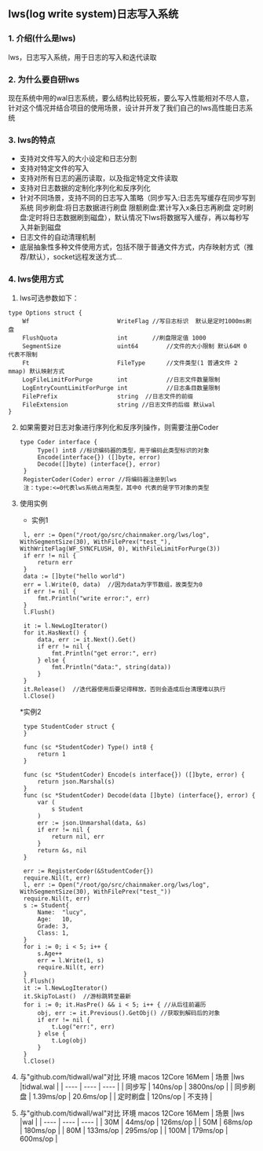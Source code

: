 <!--
 * @Copyright (C) THL A29 Limited, a Tencent company. All rights reserved.: 
 * @SPDX-License-Identifier: Apache-2.0: 
-->
## lws(log write system)日志写入系统
### 1. 介绍(什么是lws)
lws，日志写入系统，用于日志的写入和迭代读取
### 2. 为什么要自研lws
现在系统中用的wal日志系统，要么结构比较死板，要么写入性能相对不尽人意，针对这个情况并结合项目的使用场景，设计并开发了我们自己的lws高性能日志系统
### 3. lws的特点
* 支持对文件写入的大小设定和日志分割
* 支持对特定文件的写入
* 支持对所有日志的遍历读取，以及指定特定文件读取
* 支持对日志数据的定制化序列化和反序列化
* 针对不同场景，支持不同的日志写入策略（同步写入:日志先写缓存在同步写到系统 同步刷盘:将日志数据进行刷盘 限额刷盘:累计写入x条日志再刷盘 定时刷盘:定时将日志数据刷到磁盘），默认情况下lws将数据写入缓存，再以每秒写入并新到磁盘
* 日志文件的自动清理机制
* 底层抽象性多种文件使用方式，包括不限于普通文件方式，内存映射方式（推荐/默认），socket远程发送方式...
  
### 4. lws使用方式
1. lws可选参数如下：
```
type Options struct {
	Wf                         WriteFlag //写日志标识  默认是定时1000ms刷盘
	FlushQuota                 int       //刷盘限定值 1000
	SegmentSize                uint64        //文件的大小限制 默认64M 0 代表不限制
	Ft                         FileType      //文件类型(1 普通文件 2 mmap) 默认映射方式
	LogFileLimitForPurge       int           //日志文件数量限制
	LogEntryCountLimitForPurge int           //日志条目数量限制
	FilePrefix                 string  //日志文件的前缀 
	FileExtension              string //日志文件的后缀 默认wal
}
```
2. 如果需要对日志对象进行序列化和反序列操作，则需要注册Coder
   ```
   type Coder interface {
	    Type() int8 //标识编码器的类型，用于编码此类型标识的对象
	    Encode(interface{}) ([]byte, error)
	    Decode([]byte) (interface{}, error)
    }
    RegisterCoder(Coder) error //将编码器注册到lws
    注：type:<=0代表lws系统占用类型，其中0 代表的是字节对象的类型
   ```
  
3. 使用实例
   * 实例1
   ```
    l, err := Open("/root/go/src/chainmaker.org/lws/log", WithSegmentSize(30), WithFilePrex("test_"), WithWriteFlag(WF_SYNCFLUSH, 0), WithFileLimitForPurge(3))
	if err != nil {
        return err
    }
	data := []byte("hello world")
	err = l.Write(0, data)  //因为data为字节数组，故类型为0
	if err != nil {
        fmt.Println("write error:", err)
    }
	l.Flush()

    it := l.NewLogIterator()
	for it.HasNext() {
		data, err := it.Next().Get()
		if err != nil {
			fmt.Println("get error:", err)
		} else {
			fmt.Println("data:", string(data))
		}
	}
	it.Release()  //迭代器使用后要记得释放，否则会造成后台清理难以执行
	l.Close()
   ```
   *实例2
   ```
    type StudentCoder struct {
    }

    func (sc *StudentCoder) Type() int8 {
        return 1
    }

    func (sc *StudentCoder) Encode(s interface{}) ([]byte, error) {
        return json.Marshal(s)
    }
    func (sc *StudentCoder) Decode(data []byte) (interface{}, error) {
        var (
            s Student
        )
        err := json.Unmarshal(data, &s)
        if err != nil {
            return nil, err
        }
        return &s, nil
    }

    err := RegisterCoder(&StudentCoder{})
	require.Nil(t, err)
	l, err := Open("/root/go/src/chainmaker.org/lws/log", WithSegmentSize(30), WithFilePrex("test_"))
	require.Nil(t, err)
	s := Student{
		Name:  "lucy",
		Age:   10,
		Grade: 3,
		Class: 1,
	}
	for i := 0; i < 5; i++ {
		s.Age++
		err = l.Write(1, s)
		require.Nil(t, err)
	}
	l.Flush()
	it := l.NewLogIterator()
	it.SkipToLast()  //游标跳转至最新
	for i := 0; it.HasPre() && i < 5; i++ { //从后往前遍历
		obj, err := it.Previous().GetObj() //获取到解码后的对象
		if err != nil {
			t.Log("err:", err)
		} else {
			t.Log(obj)
		}
	}
	l.Close()
   ```

5. 与"github.com/tidwall/wal"对比
	环境 macos 12Core 16Mem
   | 场景     |lws        |tidwal.wal |
   | ----    | ----      | ----      |
   | 同步写   | 140ns/op  | 3800ns/op |
   | 同步刷盘 | 1.39ms/op | 20.6ms/op |
   | 定时刷盘 | 120ns/op  | 不支持     |


6. 与"github.com/tidwall/wal"对比
	环境 macos 12Core 16Mem
   | 场景     |lws        |wal |
   | ----    | ----      | ----      |
   | 30M   |  44ms/op  |  126ms/op |
   | 50M  |  68ms/op |  180ms/op |
   | 80M  |  133ms/op  | 295ms/op |
   | 100M | 179ms/op | 600ms/op |


   